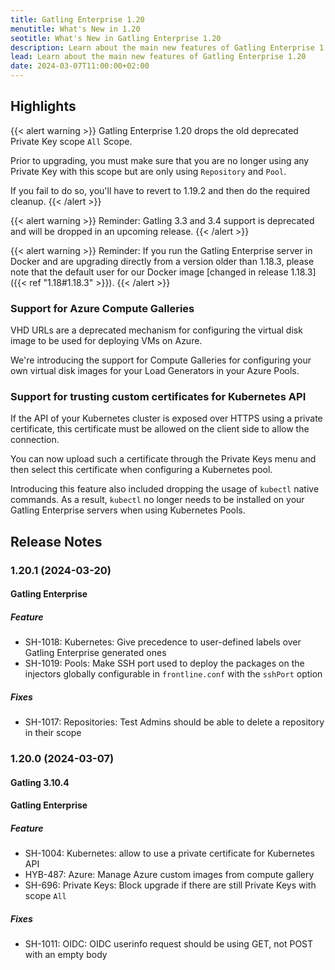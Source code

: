 ```yaml
---
title: Gatling Enterprise 1.20
menutitle: What's New in 1.20
seotitle: What's New in Gatling Enterprise 1.20
description: Learn about the main new features of Gatling Enterprise 1.20
lead: Learn about the main new features of Gatling Enterprise 1.20
date: 2024-03-07T11:00:00+02:00
---
```


## Highlights

{{< alert warning >}}
Gatling Enterprise 1.20 drops the old deprecated Private Key scope `All` Scope.

Prior to upgrading, you must make sure that you are no longer using any Private Key with this scope but are only using `Repository` and `Pool`.

If you fail to do so, you'll have to revert to 1.19.2 and then do the required cleanup.
{{< /alert >}}

{{< alert warning >}}
Reminder: Gatling 3.3 and 3.4 support is deprecated and will be dropped in an upcoming release.
{{< /alert >}}

{{< alert warning >}}
Reminder: If you run the Gatling Enterprise server in Docker and are upgrading directly from a version older than 1.18.3, please note that the default user for our Docker image [changed in release 1.18.3]({{< ref "1.18#1.18.3" >}}).
{{< /alert >}}

### Support for Azure Compute Galleries

VHD URLs are a deprecated mechanism for configuring the virtual disk image to be used for deploying VMs on Azure.

We're introducing the support for Compute Galleries for configuring your own virtual disk images for your Load Generators in your Azure Pools.

### Support for trusting custom certificates for Kubernetes API

If the API of your Kubernetes cluster is exposed over HTTPS using a private certificate, this certificate must be allowed on the client side to allow the connection.

You can now upload such a certificate through the Private Keys menu and then select this certificate when configuring a Kubernetes pool.

Introducing this feature also included dropping the usage of `kubectl` native commands.
As a result, `kubectl` no longer needs to be installed on your Gatling Enterprise servers when using Kubernetes Pools.

## Release Notes

### 1.20.1 (2024-03-20)

#### Gatling Enterprise

##### Feature

* SH-1018: Kubernetes: Give precedence to user-defined labels over Gatling Enterprise generated ones
* SH-1019: Pools: Make SSH port used to deploy the packages on the injectors globally configurable in `frontline.conf` with the `sshPort` option

##### Fixes

* SH-1017: Repositories: Test Admins should be able to delete a repository in their scope

### 1.20.0 (2024-03-07)

#### Gatling 3.10.4

#### Gatling Enterprise

##### Feature

* SH-1004: Kubernetes: allow to use a private certificate for Kubernetes API
* HYB-487: Azure: Manage Azure custom images from compute gallery
* SH-696: Private Keys: Block upgrade if there are still Private Keys with scope `All`

##### Fixes

* SH-1011: OIDC: OIDC userinfo request should be using GET, not POST with an empty body
